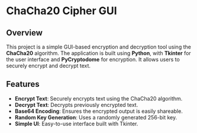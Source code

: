 # ChaCha20 Cipher GUI

## Overview
This project is a simple GUI-based encryption and decryption tool using the **ChaCha20** algorithm. The application is built using **Python**, with **Tkinter** for the user interface and **PyCryptodome** for encryption. It allows users to securely encrypt and decrypt text.

## Features
- **Encrypt Text**: Securely encrypts text using the ChaCha20 algorithm.
- **Decrypt Text**: Decrypts previously encrypted text.
- **Base64 Encoding**: Ensures the encrypted output is easily shareable.
- **Random Key Generation**: Uses a randomly generated 256-bit key.
- **Simple UI**: Easy-to-use interface built with Tkinter.

